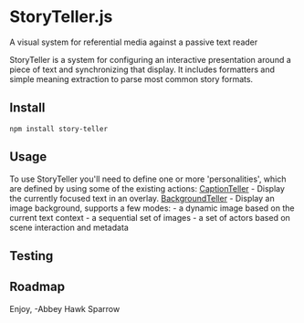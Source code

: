 StoryTeller.js
==============
A visual system for referential media against a passive text reader

StoryTeller is a system for configuring an interactive presentation around a piece of text and synchronizing that display. It includes formatters and simple meaning extraction to parse most common story formats.

Install
-------

    npm install story-teller

Usage
-----

To use StoryTeller you'll need to define one or more 'personalities', which are defined by using some of the existing actions:
[CaptionTeller](https://www.npmjs.com/package/story-caption-teller) - Display the currently focused text in an overlay.
[BackgroundTeller](https://www.npmjs.com/package/story-background-teller) - Display an image background, supports a few modes:
    - a dynamic image based on the current text context
    - a sequential set of images
    - a set of actors based on scene interaction and metadata

Testing
-------

Roadmap
-------

Enjoy,
-Abbey Hawk Sparrow
